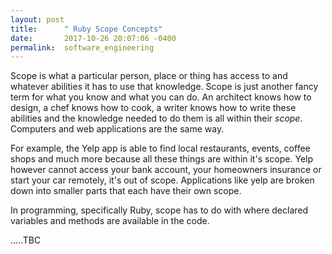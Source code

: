 ```yaml
---
layout: post
title:      " Ruby Scope Concepts"
date:       2017-10-26 20:07:06 -0400
permalink:  software_engineering
---
```




Scope is what a particular person, place or thing has access to and whatever abilities it has to use that knowledge.    Scope is just another fancy term for what you know and what you can do.   An architect knows how to design, a chef knows how to cook, a writer knows how to write these abilities and the knowledge needed to do them is all within their *scope*.   Computers and web applications are the same way.  

For example, the Yelp app is able to find local restaurants, events, coffee shops and much more because all these things are within it's scope.  Yelp however cannot access your bank account, your homeowners insurance or start your car remotely, it's out of scope.  Applications like yelp are broken down into smaller parts that each have their own scope.   

In programming, specifically Ruby, scope has to do with where declared variables and methods are available in the code.

.....TBC


